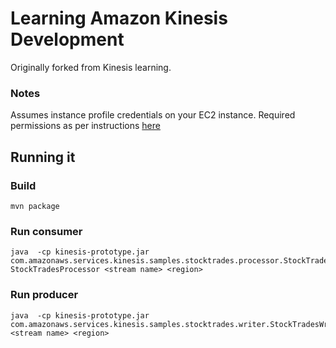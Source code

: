 # Learning Amazon Kinesis Development

Originally forked from Kinesis learning.

### Notes
Assumes instance profile credentials on your EC2 instance. Required permissions as per instructions [here](https://docs.aws.amazon.com/streams/latest/dev/learning-kinesis-module-one-iam.html)

## Running it
### Build
```
mvn package

```

### Run consumer
```
java  -cp kinesis-prototype.jar com.amazonaws.services.kinesis.samples.stocktrades.processor.StockTradesProcessor StockTradesProcessor <stream name> <region>

```

### Run producer
```
java  -cp kinesis-prototype.jar com.amazonaws.services.kinesis.samples.stocktrades.writer.StockTradesWriter <stream name> <region>

```
